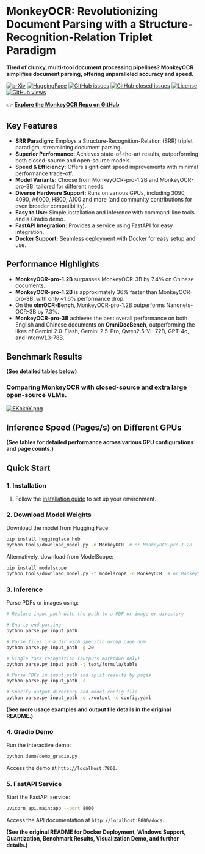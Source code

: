 # MonkeyOCR: Revolutionizing Document Parsing with a Structure-Recognition-Relation Triplet Paradigm

**Tired of clunky, multi-tool document processing pipelines? MonkeyOCR simplifies document parsing, offering unparalleled accuracy and speed.**

[![arXiv](https://img.shields.io/badge/Arxiv-MonkeyOCR-b31b1b.svg?logo=arXiv)](https://arxiv.org/abs/2506.05218)
[![HuggingFace](https://img.shields.io/badge/HuggingFace%20Weights-black.svg?logo=HuggingFace)](https://huggingface.co/echo840/MonkeyOCR)
[![GitHub issues](https://img.shields.io/github/issues/Yuliang-Liu/MonkeyOCR?color=critical&label=Issues)](https://github.com/Yuliang-Liu/MonkeyOCR/issues?q=is%3Aopen+is%3Aissue)
[![GitHub closed issues](https://img.shields.io/github/issues-closed/Yuliang-Liu/MonkeyOCR?color=success&label=Issues)](https://github.com/Yuliang-Liu/MonkeyOCR/issues?q=is%3Aissue+is%3Aclosed)
[![License](https://img.shields.io/badge/License-Apache%202.0-yellow)](https://github.com/Yuliang-Liu/MonkeyOCR/blob/main/LICENSE.txt)
[![GitHub views](https://komarev.com/ghpvc/?username=Yuliang-Liu&repo=MonkeyOCR&color=brightgreen&label=Views)](https://github.com/Yuliang-Liu/MonkeyOCR)

👉 **[Explore the MonkeyOCR Repo on GitHub](https://github.com/Yuliang-Liu/MonkeyOCR)**

## Key Features

*   **SRR Paradigm:** Employs a Structure-Recognition-Relation (SRR) triplet paradigm, streamlining document parsing.
*   **Superior Performance:** Achieves state-of-the-art results, outperforming both closed-source and open-source models.
*   **Speed & Efficiency:** Offers significant speed improvements with minimal performance trade-off.
*   **Model Variants:** Choose from MonkeyOCR-pro-1.2B and MonkeyOCR-pro-3B, tailored for different needs.
*   **Diverse Hardware Support:** Runs on various GPUs, including 3090, 4090, A6000, H800, A100 and more (and community contributions for even broader compatibility).
*   **Easy to Use:** Simple installation and inference with command-line tools and a Gradio demo.
*   **FastAPI Integration:** Provides a service using FastAPI for easy integration.
*   **Docker Support:** Seamless deployment with Docker for easy setup and use.

## Performance Highlights

*   **MonkeyOCR-pro-1.2B** surpasses MonkeyOCR-3B by 7.4% on Chinese documents.
*   **MonkeyOCR-pro-1.2B** is approximately 36% faster than MonkeyOCR-pro-3B, with only ~1.6% performance drop.
*   On the **olmOCR-Bench**, MonkeyOCR-pro-1.2B outperforms Nanonets-OCR-3B by 7.3%.
*   **MonkeyOCR-pro-3B** achieves the best overall performance on both English and Chinese documents on **OmniDocBench**, outperforming the likes of Gemini 2.0-Flash, Gemini 2.5-Pro, Qwen2.5-VL-72B, GPT-4o, and InternVL3-78B.

## Benchmark Results

**(See detailed tables below)**

### Comparing MonkeyOCR with closed-source and extra large open-source VLMs.
<a href="https://zimgs.com/i/EKhkhY"><img src="https://v1.ax1x.com/2025/07/15/EKhkhY.png" alt="EKhkhY.png" border="0" /></a>

## Inference Speed (Pages/s) on Different GPUs

**(See tables for detailed performance across various GPU configurations and page counts.)**

## Quick Start

### 1. Installation

1.  Follow the [installation guide](https://github.com/Yuliang-Liu/MonkeyOCR/blob/main/docs/install_cuda_pp.md#install-with-cuda-support) to set up your environment.

### 2. Download Model Weights

Download the model from Hugging Face:

```bash
pip install huggingface_hub
python tools/download_model.py -n MonkeyOCR  # or MonkeyOCR-pro-1.2B
```

Alternatively, download from ModelScope:

```bash
pip install modelscope
python tools/download_model.py -t modelscope -n MonkeyOCR  # or MonkeyOCR-pro-1.2B
```

### 3. Inference

Parse PDFs or images using:

```bash
# Replace input_path with the path to a PDF or image or directory

# End-to-end parsing
python parse.py input_path

# Parse files in a dir with specific group page num
python parse.py input_path -g 20

# Single-task recognition (outputs markdown only)
python parse.py input_path -t text/formula/table

# Parse PDFs in input_path and split results by pages
python parse.py input_path -s

# Specify output directory and model config file
python parse.py input_path -o ./output -c config.yaml
```

**(See more usage examples and output file details in the original README.)**

### 4. Gradio Demo

Run the interactive demo:

```bash
python demo/demo_gradio.py
```

Access the demo at `http://localhost:7860`.

### 5. FastAPI Service

Start the FastAPI service:

```bash
uvicorn api.main:app --port 8000
```

Access the API documentation at `http://localhost:8000/docs`.

**(See the original README for Docker Deployment, Windows Support, Quantization, Benchmark Results, Visualization Demo, and further details.)**